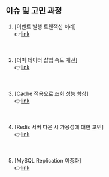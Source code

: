 ## 이슈 및 고민 과정
1. [이벤트 발행 트랜잭션 처리]  <br>
   👉[link](https://bigcir.gitbook.io/mineb/programming/project/trouble-shooting/undefined)
<br>

2. [더미 데이터 삽입 속도 개선]  <br>
👉[link](https://bigcir.gitbook.io/mineb/programming/project/trouble-shooting/mysql-vs-batch)
<br>

3. [Cache 적용으로 조회 성능 향상]  <br>
👉[link](https://bigcir.gitbook.io/mineb/programming/project/trouble-shooting/redis)
<br>

4. [Redis 서버 다운 시 가용성에 대한 고민]  <br>
👉[link](https://bigcir.gitbook.io/mineb/programming/project/trouble-shooting/fault-tolerance-system-fts)
<br>

5. [MySQL Replication 이중화]  <br>
👉[link](https://bigcir.gitbook.io/mineb/programming/project/trouble-shooting/db-master-slave)

